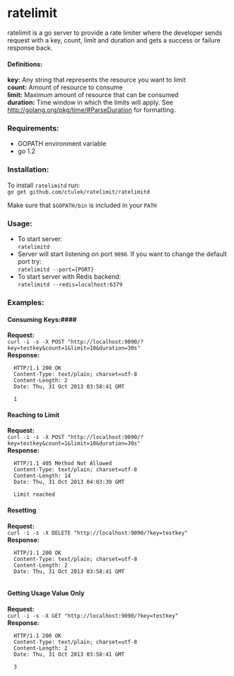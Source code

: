 ratelimit
=========

ratelimit is a go server to provide a rate limiter where the developer sends request with
a key, count, limit and duration and gets a success or failure response back.

#### Definitions: ####
**key:** Any string that represents the resource you want to limit  
**count:** Amount of resource to consume  
**limit:** Maximum amount of resource that can be consumed  
**duration:** Time window in which the limits will apply. See http://golang.org/pkg/time/#ParseDuration for formatting.

### Requirements: ###
* GOPATH environment variable
* go 1.2

### Installation: ###
To install `ratelimitd` run:  
`go get github.com/ctulek/ratelimit/ratelimitd`

Make sure that `$GOPATH/bin` is included in your `PATH`

### Usage: ###
* To start server:  
`ratelimitd`
* Server will start listening on port `9090`. If you want to change the default port try:  
`ratelimitd --port={PORT}`
* To start server with Redis backend:  
`ratelimitd --redis=localhost:6379`

### Examples: ###
#### Consuming Keys:####
**Request:**  
`curl -i -s -X POST "http://localhost:9090/?key=testkey&count=1&limit=10&duration=30s"`  
**Response:**  
```
  HTTP/1.1 200 OK
  Content-Type: text/plain; charset=utf-8
  Content-Length: 2
  Date: Thu, 31 Oct 2013 03:58:41 GMT
  
  1
```
#### Reaching to Limit ####
**Request:**  
`curl -i -s -X POST "http://localhost:9090/?key=testkey&count=1&limit=10&duration=30s"`  
**Response:**  
```
  HTTP/1.1 405 Method Not Allowed
  Content-Type: text/plain; charset=utf-8
  Content-Length: 14
  Date: Thu, 31 Oct 2013 04:03:39 GMT
  
  Limit reached
```  
#### Resetting ####
**Request:**  
`curl -i -s -X DELETE "http://localhost:9090/?key=testkey"`  
**Response:**  
```
  HTTP/1.1 200 OK
  Content-Type: text/plain; charset=utf-8
  Content-Length: 2
  Date: Thu, 31 Oct 2013 03:58:41 GMT
  
```
#### Getting Usage Value Only ####
**Request:**  
`curl -i -s -X GET "http://localhost:9090/?key=testkey"`  
**Response:**  
```
  HTTP/1.1 200 OK
  Content-Type: text/plain; charset=utf-8
  Content-Length: 2
  Date: Thu, 31 Oct 2013 03:58:41 GMT
  
  3
```

